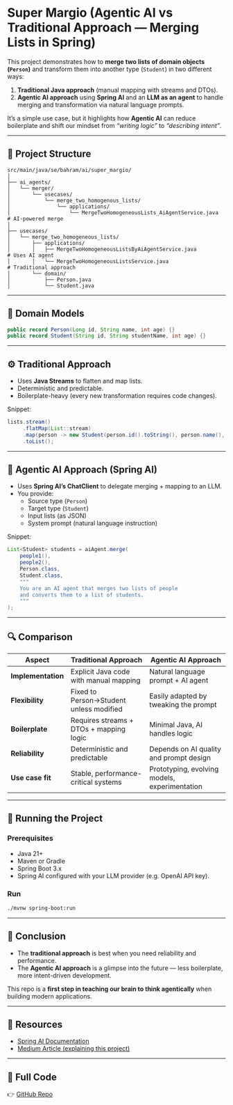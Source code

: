 # Super Margio (Agentic AI vs Traditional Approach — Merging Lists in Spring)

This project demonstrates how to **merge two lists of domain objects (`Person`)** and transform them into another type (`Student`) in two different ways:  

1. **Traditional Java approach** (manual mapping with streams and DTOs).  
2. **Agentic AI approach** using **Spring AI** and an **LLM as an agent** to handle merging and transformation via natural language prompts.  

It’s a simple use case, but it highlights how **Agentic AI** can reduce boilerplate and shift our mindset from *“writing logic”* to *“describing intent”*.  

---

## 📂 Project Structure

```
src/main/java/se/bahram/ai/super_margio/
│
├── ai_agents/
│   └── merger/
│       └── usecases/
│           └── merge_two_homogenous_lists/
│               └── applications/
│                   └── MergeTwoHomogeneousLists_AiAgentService.java   # AI-powered merge
│
├── usecases/
│   └── merge_two_homogeneous_lists/
│       ├── applications/
│       │   ├── MergeTwoHomogeneousListsByAiAgentService.java          # Uses AI agent
│       │   └── MergeTwoHomogeneousListsService.java                   # Traditional approach
│       └── domain/
│           ├── Person.java
│           └── Student.java
```

---

## 👥 Domain Models

```java
public record Person(Long id, String name, int age) {}
public record Student(String id, String studentName, int age) {}
```

---

## ⚙️ Traditional Approach

- Uses **Java Streams** to flatten and map lists.  
- Deterministic and predictable.  
- Boilerplate-heavy (every new transformation requires code changes).  

Snippet:

```java
lists.stream()
     .flatMap(List::stream)
     .map(person -> new Student(person.id().toString(), person.name(), person.age()))
     .toList();
```

---

## 🤖 Agentic AI Approach (Spring AI)

- Uses **Spring AI’s ChatClient** to delegate merging + mapping to an LLM.  
- You provide:  
  - Source type (`Person`)  
  - Target type (`Student`)  
  - Input lists (as JSON)  
  - System prompt (natural language instruction)  

Snippet:

```java
List<Student> students = aiAgent.merge(
    people1(),
    people2(),
    Person.class,
    Student.class,
    """
    You are an AI agent that merges two lists of people
    and converts them to a list of students.
    """
);
```

---

## 🔍 Comparison

| Aspect           | Traditional Approach                          | Agentic AI Approach                          |
|------------------|-----------------------------------------------|----------------------------------------------|
| **Implementation** | Explicit Java code with manual mapping        | Natural language prompt + AI agent           |
| **Flexibility**    | Fixed to Person→Student unless modified       | Easily adapted by tweaking the prompt        |
| **Boilerplate**    | Requires streams + DTOs + mapping logic       | Minimal Java, AI handles logic               |
| **Reliability**    | Deterministic and predictable                 | Depends on AI quality and prompt design      |
| **Use case fit**   | Stable, performance-critical systems          | Prototyping, evolving models, experimentation |

---

## 🏃 Running the Project

### Prerequisites
- Java 21+  
- Maven or Gradle  
- Spring Boot 3.x  
- Spring AI configured with your LLM provider (e.g. OpenAI API key).  

### Run
```bash
./mvnw spring-boot:run
```

---

## 🌟 Conclusion

- The **traditional approach** is best when you need reliability and performance.  
- The **Agentic AI approach** is a glimpse into the future — less boilerplate, more intent-driven development.  

This repo is a **first step in teaching our brain to think agentically** when building modern applications.  

---

## 📖 Resources

- [Spring AI Documentation](https://docs.spring.io/spring-ai/)  
- [Medium Article (explaining this project)](https://medium.com/your-article-link)  

---

## 📂 Full Code

👉 [GitHub Repo](https://github.com/your-repo-link)  
